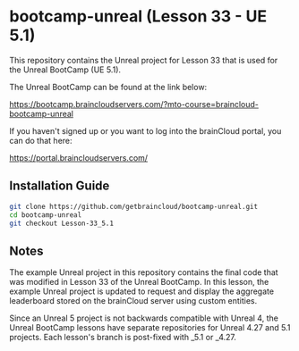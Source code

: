 # bootcamp-unreal (Lesson 33 - UE 5.1)

This repository contains the Unreal project for Lesson 33 that is used for the Unreal BootCamp (UE 5.1).

The Unreal BootCamp can be found at the link below:

https://bootcamp.braincloudservers.com/?mto-course=braincloud-bootcamp-unreal


If you haven't signed up or you want to log into the brainCloud portal, you can do that here:

https://portal.braincloudservers.com/


## Installation Guide

```bash
git clone https://github.com/getbraincloud/bootcamp-unreal.git
cd bootcamp-unreal
git checkout Lesson-33_5.1
```

## Notes

The example Unreal project in this repository contains the final code that was modified in Lesson 33 of the Unreal BootCamp. In this lesson, the example Unreal project is updated to request and display the aggregate leaderboard stored on the brainCloud server using custom entities.

Since an Unreal 5 project is not backwards compatible with Unreal 4, the Unreal BootCamp lessons have separate repositories for Unreal 4.27 and 5.1 projects. Each lesson's branch is post-fixed with _5.1 or _4.27.
